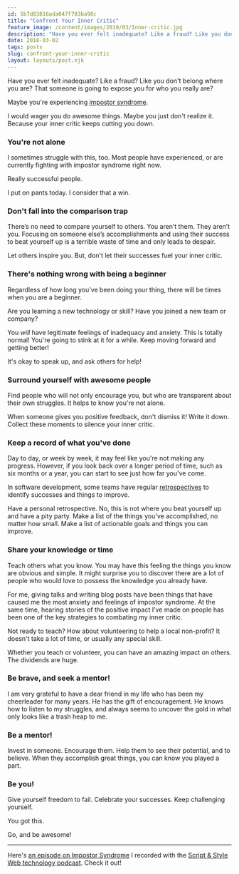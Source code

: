 ```yaml
---
id: 5b7d83816ada047f703ba98c
title: "Confront Your Inner Critic"
feature_image: /content/images/2019/03/Inner-critic.jpg
description: "Have you ever felt inadequate? Like a fraud? Like you don't belong where you are? That someone is going to expose you for who you really…"
date: 2018-03-02
tags: posts
slug: confront-your-inner-critic
layout: layouts/post.njk
---
```


Have you ever felt inadequate? Like a fraud? Like you don't belong where you are? That someone is going to expose you for who you really are?

Maybe you're experiencing [impostor syndrome](https://en.wikipedia.org/wiki/Impostor_syndrome).

I would wager you do awesome things. Maybe you just don't realize it. Because your inner critic keeps cutting you down.

### You're not alone

I sometimes struggle with this, too. Most people have experienced, or are currently fighting with impostor syndrome right now.

Really successful people.

I put on pants today. I consider that a win.

### Don't fall into the comparison trap

There’s no need to compare yourself to others. You aren’t them. They aren’t you. Focusing on someone else’s accomplishments and using their success to beat yourself up is a terrible waste of time and only leads to despair.

Let others inspire you. But, don't let their successes fuel your inner critic.

### There's nothing wrong with being a beginner

Regardless of how long you've been doing your thing, there will be times when you are a beginner.

Are you learning a new technology or skill? Have you joined a new team or company?

You _will_ have legitimate feelings of inadequacy and anxiety. This is totally normal! You're going to stink at it for a while. Keep moving forward and getting better!

It's okay to speak up, and ask others for help!

### Surround yourself with awesome people

Find people who will not only encourage you, but who are transparent about their own struggles. It helps to know you're not alone.

When someone gives you positive feedback, don't dismiss it! Write it down. Collect these moments to silence your inner critic.

### Keep a record of what you've done

Day to day, or week by week, it may feel like you're not making any progress. However, if you look back over a longer period of time, such as six months or a year, you can start to see just how far you've come.

In software development, some teams have regular [retrospectives](https://en.wikipedia.org/wiki/Retrospective) to identify successes and things to improve.

Have a personal retrospective. No, this is not where you beat yourself up and have a pity party. Make a list of the things you've accomplished, no matter how small. Make a list of actionable goals and things you can improve.

### Share your knowledge or time

Teach others what you know. You may have this feeling the things you know are obvious and simple. It might surprise you to discover there are a lot of people who would love to possess the knowledge you already have.

For me, giving talks and writing blog posts have been things that have caused me the most anxiety and feelings of impostor syndrome. At the same time, hearing stories of the positive impact I’ve made on people has been one of the key strategies to combating my inner critic.

Not ready to teach? How about volunteering to help a local non-profit? It doesn't take a lot of time, or usually any special skill.

Whether you teach or volunteer, you can have an amazing impact on others. The dividends are huge.

### Be brave, and seek a mentor!

I am very grateful to have a dear friend in my life who has been my cheerleader for many years. He has the gift of encouragement. He knows how to listen to my struggles, and always seems to uncover the gold in what only looks like a trash heap to me.

### Be a mentor!

Invest in someone. Encourage them. Help them to see their potential, and to believe. When they accomplish great things, you can know you played a part.

### Be you!

Give yourself freedom to fail. Celebrate your successes. Keep challenging yourself.

You got this.

Go, and be awesome!

* * *

Here's [an episode on Impostor Syndrome](https://youtu.be/qh9KcV9HKS4) I recorded with the [Script & Style Web technology podcast](https://www.youtube.com/channel/UCYVTUh34eDCAXrB5iIWH4yA). Check it out!
